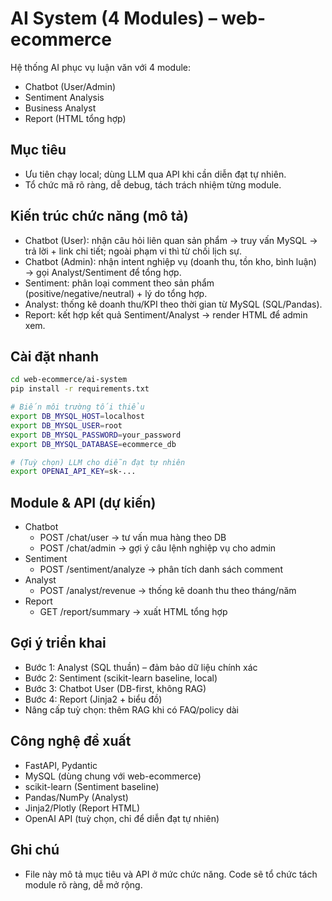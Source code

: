 # AI System (4 Modules) – web-ecommerce

Hệ thống AI phục vụ luận văn với 4 module:
- Chatbot (User/Admin)
- Sentiment Analysis
- Business Analyst
- Report (HTML tổng hợp)

## Mục tiêu
- Ưu tiên chạy local; dùng LLM qua API khi cần diễn đạt tự nhiên.
- Tổ chức mã rõ ràng, dễ debug, tách trách nhiệm từng module.

## Kiến trúc chức năng (mô tả)
- Chatbot (User): nhận câu hỏi liên quan sản phẩm → truy vấn MySQL → trả lời + link chi tiết; ngoài phạm vi thì từ chối lịch sự.
- Chatbot (Admin): nhận intent nghiệp vụ (doanh thu, tồn kho, bình luận) → gọi Analyst/Sentiment để tổng hợp.
- Sentiment: phân loại comment theo sản phẩm (positive/negative/neutral) + lý do tổng hợp.
- Analyst: thống kê doanh thu/KPI theo thời gian từ MySQL (SQL/Pandas).
- Report: kết hợp kết quả Sentiment/Analyst → render HTML để admin xem.

## Cài đặt nhanh
```bash
cd web-ecommerce/ai-system
pip install -r requirements.txt

# Biến môi trường tối thiểu
export DB_MYSQL_HOST=localhost
export DB_MYSQL_USER=root
export DB_MYSQL_PASSWORD=your_password
export DB_MYSQL_DATABASE=ecommerce_db

# (Tuỳ chọn) LLM cho diễn đạt tự nhiên
export OPENAI_API_KEY=sk-...
```

## Module & API (dự kiến)
- Chatbot
  - POST /chat/user        → tư vấn mua hàng theo DB
  - POST /chat/admin       → gợi ý câu lệnh nghiệp vụ cho admin
- Sentiment
  - POST /sentiment/analyze → phân tích danh sách comment
- Analyst
  - POST /analyst/revenue   → thống kê doanh thu theo tháng/năm
- Report
  - GET  /report/summary    → xuất HTML tổng hợp

## Gợi ý triển khai
- Bước 1: Analyst (SQL thuần) – đảm bảo dữ liệu chính xác
- Bước 2: Sentiment (scikit-learn baseline, local)
- Bước 3: Chatbot User (DB-first, không RAG)
- Bước 4: Report (Jinja2 + biểu đồ)
- Nâng cấp tuỳ chọn: thêm RAG khi có FAQ/policy dài

## Công nghệ đề xuất
- FastAPI, Pydantic
- MySQL (dùng chung với web-ecommerce)
- scikit-learn (Sentiment baseline)
- Pandas/NumPy (Analyst)
- Jinja2/Plotly (Report HTML)
- OpenAI API (tuỳ chọn, chỉ để diễn đạt tự nhiên)

## Ghi chú
- File này mô tả mục tiêu và API ở mức chức năng. Code sẽ tổ chức tách module rõ ràng, dễ mở rộng.
